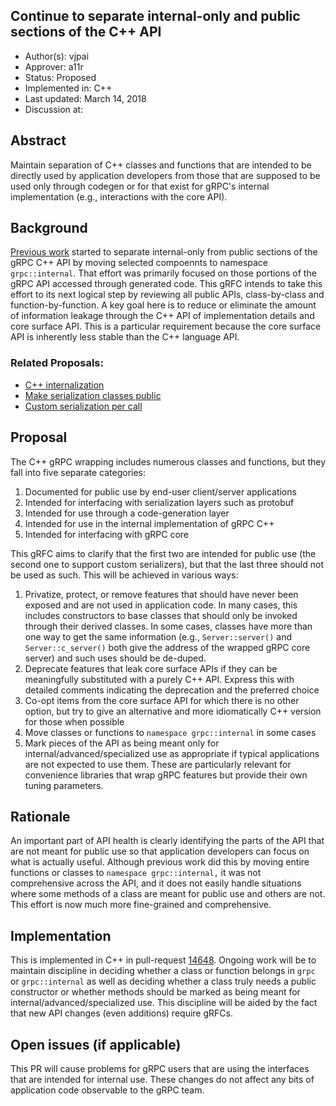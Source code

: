 Continue to separate internal-only and public sections of the C++ API
----
* Author(s): vjpai
* Approver: a11r
* Status: Proposed
* Implemented in: C++
* Last updated: March 14, 2018
* Discussion at: 

## Abstract

Maintain separation of C++ classes and functions that are intended
to be directly used by application developers from those that are
supposed to be used only through codegen or for that exist for gRPC's
internal implementation (e.g., interactions with the core API).

## Background

[Previous work](https://github.com/grpc/proposal/pull/28) started to
separate internal-only from public sections of the gRPC C++ API by
moving selected compoennts to namespace `grpc::internal`. That effort
was primarily focused on those portions of the gRPC API accessed
through generated code. This gRFC intends to take this effort to its
next logical step by reviewing all public APIs, class-by-class and
function-by-function. A key goal here is to reduce or eliminate the
amount of information leakage through the C++ API of implementation
details and core surface API. This is a particular requirement because
the core surface API is inherently less stable than the C++ language API.

### Related Proposals:

- [C++ internalization](https://github.com/grpc/proposal/pull/28)
- [Make serialization classes public](https://github.com/grpc/proposal/pull/62)
- [Custom serialization per call](https://github.com/grpc/proposal/pull/63)

## Proposal

The C++ gRPC wrapping includes numerous classes and functions, but
they fall into five separate categories:

1. Documented for public use by end-user client/server applications
1. Intended for interfacing with serialization layers such as protobuf
1. Intended for use through a code-generation layer
1. Intended for use in the internal implementation of gRPC C++
1. Intended for interfacing with gRPC core

This gRFC aims to clarify that the first two are intended for public
use (the second one to support custom serializers), but that the last
three should not be used as such. This will be achieved in various
ways:

1. Privatize, protect, or remove features that should have never been
   exposed and are not used in application code. In many cases, this
   includes constructors to base classes that should only be invoked
   through their derived classes. In some cases, classes have more than
   one way to get the same information (e.g., `Server::server()` and
   `Server::c_server()` both give the address of the wrapped gRPC core
   server) and such uses should be de-duped.
1. Deprecate features that leak core surface APIs if they can be
   meaningfully substituted with a purely C++ API. Express this with
   detailed comments indicating the deprecation and the preferred choice
1. Co-opt items from the core surface API for which there is no other 
   option, but try to give an alternative and more idiomatically C++
   version for those when possible
1. Move classes or functions to `namespace grpc::internal` in some
   cases
1. Mark pieces of the API as being meant only for
   internal/advanced/specialized use as appropriate if typical
   applications are not expected to use them. These are particularly
   relevant for convenience libraries that wrap gRPC features but
   provide their own tuning parameters.

## Rationale

An important part of API health is clearly identifying the parts of
the API that are not meant for public use so that application
developers can focus on what is actually useful. Although previous
work did this by moving entire functions or classes to `namespace
grpc::internal,` it was not comprehensive across the API, and it does
not easily handle situations where some methods of a class are meant
for public use and others are not. This effort is now much more
fine-grained and comprehensive.

## Implementation

This is implemented in C++ in pull-request
[14648](https://github.com/grpc/grpc/pull/14648). Ongoing work will be to
maintain discipline in deciding whether a class or function belongs in
`grpc` or `grpc::internal` as well as deciding whether a class truly
needs a public constructor or whether methods should be marked as
being meant for internal/advanced/specialized use. This discipline
will be aided by the fact that new API changes (even additions)
require gRFCs.

## Open issues (if applicable)

This PR will cause problems for gRPC users that are using the
interfaces that are intended for internal use. These changes do
not affect any bits of application code observable to the gRPC team.

